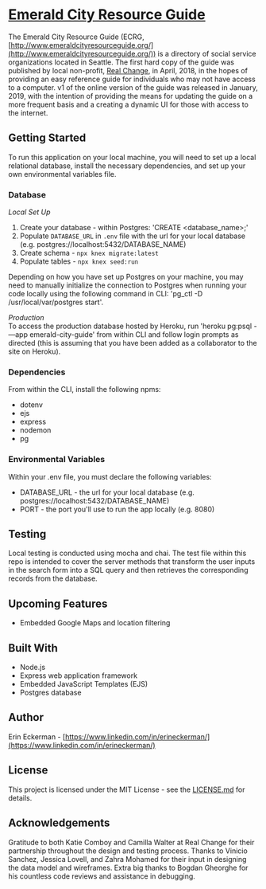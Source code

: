 # [Emerald City Resource Guide](http://www.emeraldcityresourceguide.org/)

The Emerald City Resource Guide (ECRG, [http://www.emeraldcityresourceguide.org/](http://www.emeraldcityresourceguide.org/)) is a directory of social service organizations located in Seattle.  The first hard copy of the guide was published by local non-profit, [Real Change](https://www.realchangenews.org/), in April, 2018, in the hopes of providing an easy reference guide for individuals who may not have access to a computer. v1 of the online version of the guide was released in January, 2019, with the intention of providing the means for updating the guide on a more frequent basis and a creating a dynamic UI for those with access to the internet.

## Getting Started
To run this application on your local machine, you will need to set up a local relational database, install the necessary dependencies, and set up your own environmental variables file.

### Database
*Local Set Up*  

1. Create your database - within Postgres: 'CREATE <database_name>;'
2. Populate `DATABASE_URL` in `.env` file with the url for your local database (e.g. postgres://localhost:5432/DATABASE_NAME)
3. Create schema - `npx knex migrate:latest`
4. Populate tables - `npx knex seed:run` 

Depending on how you have set up Postgres on your machine, you may need to manually initialize the connection to Postgres when running your code locally using the following command in CLI: 'pg_ctl -D /usr/local/var/postgres start'.

*Production*  
To access the production database hosted by Heroku, run 'heroku pg:psql -—app emerald-city-guide' from within CLI and follow login prompts as directed (this is assuming that you have been added as a collaborator to the site on Heroku).

### Dependencies
From within the CLI, install the following npms:

- dotenv
- ejs
- express
- nodemon
- pg

### Environmental Variables
Within your .env file, you must declare the following variables:
- DATABASE_URL - the url for your local database (e.g. postgres://localhost:5432/DATABASE_NAME)
- PORT - the port you'll use to run the app locally (e.g. 8080)

## Testing
Local testing is conducted using mocha and chai.  The test file within this repo is intended to cover the server methods that transform the user inputs in the search form into a SQL query and then retrieves the corresponding records from the database.

## Upcoming Features
- Embedded Google Maps and location filtering

## Built With
- Node.js
- Express web application framework
- Embedded JavaScript Templates (EJS)
- Postgres database

## Author
Erin Eckerman - [https://www.linkedin.com/in/erineckerman/](https://www.linkedin.com/in/erineckerman/)

## License
This project is licensed under the MIT License - see the [LICENSE.md](https://github.com/eckermania/emerald-city-resource-guide/blob/master/LICENSE) for details.

## Acknowledgements

Gratitude to both Katie Comboy and Camilla Walter at Real Change for their partnership throughout the design and testing process.  Thanks to Vinicio Sanchez, Jessica Lovell, and Zahra Mohamed for their input in designing the data model and wireframes.  Extra big thanks to Bogdan Gheorghe for his countless code reviews and assistance in debugging.
